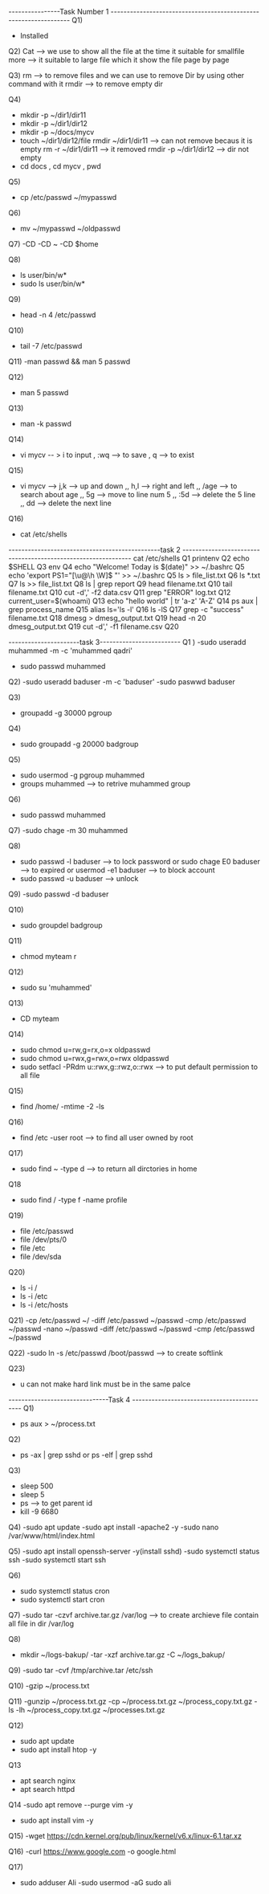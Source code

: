 
----------------Task Number 1 -----------------------------------------------------------------
Q1) 
- Installed 

Q2)
Cat --> we use to show all the file at the time it suitable for smallfile
more --> it suitable to large file which it show the file page by page

Q3)
rm --> to remove files and we can use to remove Dir by using other command with it 
rmdir -->  to remove empty dir 

Q4)
- mkdir -p ~/dir1/dir11
- mkdir -p ~/dir1/dir12
- mkdir -p ~/docs/mycv
- touch  ~/dir1/dir12/file 
rmdir ~/dir1/dir11 --> can not remove becaus it is empty 
rm -r ~/dir1/dir11 --> it removed 
rmdir -p ~/dir1/dir12 --> dir not empty 
- cd docs , cd mycv , pwd 

Q5)
- cp /etc/passwd  ~/mypasswd  

Q6) 
- mv ~/mypasswd  ~/oldpasswd

Q7)
-CD
-CD ~
-CD $home

Q8)
- ls user/bin/w* 
- sudo ls user/bin/w*

Q9) 
- head -n 4 /etc/passwd

Q10)
- tail -7 /etc/passwd

Q11)
-man passwd && man 5 passwd 

Q12)
- man 5 passwd

Q13)
- man -k passwd 

Q14) 
- vi mycv  -- > i to input , :wq --> to save , q --> to exist 

Q15)
- vi mycv --> j,k --> up and down ,, h,l --> right and left ,, /age --> to search about age ,, 
5g --> move to line num 5 ,, :5d --> delete the 5 line ,, dd --> delete the next line 


Q16)
- cat /etc/shells 

-----------------------------------------------task 2 --------------------------------------------------------------
cat /etc/shells                          Q1
printenv                                Q2
echo $SHELL                              Q3
env                                     Q4
echo "Welcome! Today is $(date)" >> ~/.bashrc         Q5
echo 'export PS1="[\u@\h \W]$ "' >> ~/.bashrc          Q5
ls > file_list.txt                      Q6
ls *.txt                                Q7
ls >> file_list.txt                     Q8
ls | grep report                         Q9
head filename.txt                        Q10
tail filename.txt                        Q10
cut -d',' -f2 data.csv                  Q11
grep "ERROR" log.txt                     Q12
current_user=$(whoami)                  Q13
echo "hello world" | tr 'a-z' 'A-Z'      Q14
ps aux | grep process_name               Q15
alias ls='ls -l'                        Q16
ls -lS                                  Q17
grep -c "success" filename.txt           Q18
dmesg > dmesg_output.txt                Q19
head -n 20 dmesg_output.txt             Q19
cut -d',' -f1 filename.csv              Q20


----------------------task 3-------------------------
Q1 )
-sudo useradd muhammed -m  -c 'muhammed qadri'
- sudo passwd muhammed 

Q2)
-sudo useradd baduser -m -c 'baduser'
-sudo paswwd baduser

Q3)
- groupadd -g 30000 pgroup 

Q4)
- sudo groupadd -g 20000 badgroup

Q5)
- sudo usermod -g pgroup muhammed 
- groups muhammed --> to retrive muhammed group

Q6)
- sudo passwd muhammed 

Q7)
-sudo chage -m 30 muhammed

Q8)
- sudo passwd -l baduser --> to lock password or sudo chage E0 baduser --> to expired or usermod -e1 baduser --> to block account
- sudo passwd -u baduser --> unlock

Q9)
-sudo passwd -d baduser

Q10)
- sudo groupdel badgroup 

Q11)
- chmod myteam r

Q12)
- sudo su 'muhammed'

Q13)
- CD myteam 

Q14)
- sudo chmod u=rw,g=rx,o=x oldpasswd
- sudo chmod u=rwx,g=rwx,o=rwx oldpasswd
- sudo setfacl -PRdm u::rwx,g::rwz,o::rwx --> to put default permission to all file

Q15) 
- find /home/ -mtime -2 -ls

Q16)
- find /etc -user root --> to find all user owned by root 

Q17)
- sudo find ~ -type d --> to return all dirctories in home 

Q18
- sudo find / -type f -name profile

Q19)
- file /etc/passwd 
- file /dev/pts/0 
- file /etc
- file /dev/sda

Q20)
- ls -i /
- ls -i /etc
- ls -i /etc/hosts

Q21)
-cp /etc/passwd ~/
-diff /etc/passwd ~/passwd
-cmp /etc/passwd ~/passwd
-nano ~/passwd
-diff /etc/passwd ~/passwd
-cmp /etc/passwd ~/passwd

Q22)
-sudo ln -s /etc/passwd /boot/passwd  --> to create softlink

Q23)
- u can not make hard link must be in the same palce

-------------------------------Task 4 -------------------------------------------
Q1)
- ps aux > ~/process.txt
 
Q2)
- ps -ax | grep sshd or ps -elf | grep sshd

Q3)
- sleep 500
- sleep 5
- ps --> to get parent id 
- kill -9 6680

Q4)
-sudo apt update
-sudo apt install -apache2 -y
-sudo nano /var/www/html/index.html

Q5)
-sudo apt install openssh-server -y(install sshd)
-sudo systemctl status ssh
-sudo systemctl start ssh 

Q6)
- sudo systemctl status cron 
- sudo systemctl start cron 

Q7)
-sudo tar -czvf archive.tar.gz /var/log   --> to create archieve file contain all file in dir /var/log

Q8)
- mkdir ~/logs-bakup/
-tar -xzf archive.tar.gz -C ~/logs_bakup/

Q9)
-sudo tar -cvf /tmp/archive.tar /etc/ssh

Q10)
-gzip ~/process.txt 

Q11)
-gunzip ~/process.txt.gz
-cp  ~/process.txt.gz  ~/process_copy.txt.gz
-ls -lh ~/process_copy.txt.gz ~/processes.txt.gz

Q12)
- sudo apt update 
- sudo apt install htop -y

Q13
- apt search nginx
- apt search httpd

Q14
-sudo apt remove --purge vim -y
- sudo apt install vim -y

Q15)
-wget https://cdn.kernel.org/pub/linux/kernel/v6.x/linux-6.1.tar.xz

Q16)
-curl https://www.google.com -o google.html

Q17)
- sudo adduser Ali
-sudo usermod -aG sudo ali







